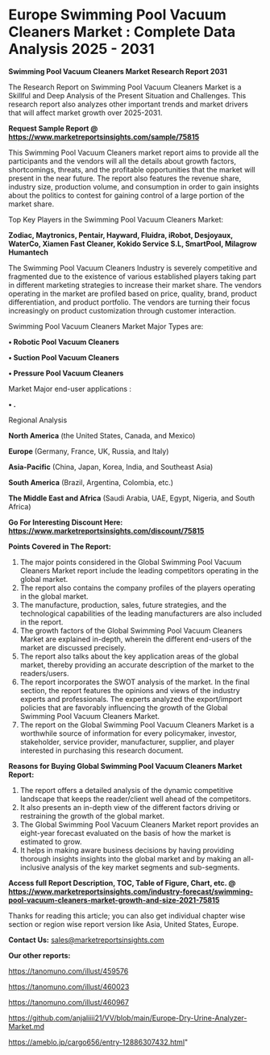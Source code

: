 # Europe Swimming Pool Vacuum Cleaners Market : Complete Data Analysis 2025 - 2031

<strong>Swimming Pool Vacuum Cleaners Market Research Report 2031</strong>

The Research Report on Swimming Pool Vacuum Cleaners Market is a Skillful and Deep Analysis of the Present Situation and Challenges. This research report also analyzes other important trends and market drivers that will affect market growth over 2025-2031.

<strong>Request Sample Report @ <a href=https://www.marketreportsinsights.com/sample/75815>https://www.marketreportsinsights.com/sample/75815</a></strong>

This Swimming Pool Vacuum Cleaners market report aims to provide all the participants and the vendors will all the details about growth factors, shortcomings, threats, and the profitable opportunities that the market will present in the near future. The report also features the revenue share, industry size, production volume, and consumption in order to gain insights about the politics to contest for gaining control of a large portion of the market share.

Top Key Players in the Swimming Pool Vacuum Cleaners Market:

<strong>Zodiac, Maytronics, Pentair, Hayward, Fluidra, iRobot, Desjoyaux, WaterCo, Xiamen Fast Cleaner, Kokido Service S.L, SmartPool, Milagrow Humantech</strong>

The Swimming Pool Vacuum Cleaners Industry is severely competitive and fragmented due to the existence of various established players taking part in different marketing strategies to increase their market share. The vendors operating in the market are profiled based on price, quality, brand, product differentiation, and product portfolio. The vendors are turning their focus increasingly on product customization through customer interaction.

Swimming Pool Vacuum Cleaners Market Major Types are:

<strong>• Robotic Pool Vacuum Cleaners

• Suction Pool Vacuum Cleaners

• Pressure Pool Vacuum Cleaners</strong>

Market Major end-user applications :

<strong>• .</strong>

Regional Analysis

</u><strong><b>North America</b></strong> (the United States, Canada, and Mexico)

<strong><b>Europe </b></strong>(Germany, France, UK, Russia, and Italy)

<strong><b>Asia-Pacific</b></strong> (China, Japan, Korea, India, and Southeast Asia)

<strong><b>South America</b></strong> (Brazil, Argentina, Colombia, etc.)

<strong><b>The Middle East and Africa</b></strong> (Saudi Arabia, UAE, Egypt, Nigeria, and South Africa)

<strong>Go For Interesting Discount Here: <a href=https://www.marketreportsinsights.com/discount/75815>https://www.marketreportsinsights.com/discount/75815</a></strong>

<strong>Points Covered in The Report:</strong>
<ol>
  <li>The major points considered in the Global Swimming Pool Vacuum Cleaners Market report include the leading competitors operating in the global market.</li>
  <li>The report also contains the company profiles of the players operating in the global market.</li>
  <li>The manufacture, production, sales, future strategies, and the technological capabilities of the leading manufacturers are also included in the report.</li>
  <li>The growth factors of the Global Swimming Pool Vacuum Cleaners Market are explained in-depth, wherein the different end-users of the market are discussed precisely.</li>
  <li>The report also talks about the key application areas of the global market, thereby providing an accurate description of the market to the readers/users.</li>
  <li>The report incorporates the SWOT analysis of the market. In the final section, the report features the opinions and views of the industry experts and professionals. The experts analyzed the export/import policies that are favorably influencing the growth of the Global Swimming Pool Vacuum Cleaners Market.</li>
  <li>The report on the Global Swimming Pool Vacuum Cleaners Market is a worthwhile source of information for every policymaker, investor, stakeholder, service provider, manufacturer, supplier, and player interested in purchasing this research document.</li>
</ol>
<strong>Reasons for Buying Global Swimming Pool Vacuum Cleaners Market Report:</strong>

<ol>
  <li>The report offers a detailed analysis of the dynamic competitive landscape that keeps the reader/client well ahead of the competitors.</li>
  <li>It also presents an in-depth view of the different factors driving or restraining the growth of the global market.</li>
  <li>The Global Swimming Pool Vacuum Cleaners Market report provides an eight-year forecast evaluated on the basis of how the market is estimated to grow.</li>
  <li>It helps in making aware business decisions by having providing thorough insights insights into the global market and by making an all-inclusive analysis of the key market segments and sub-segments.</li>
</ol>
<strong>Access full Report Description, TOC, Table of Figure, Chart, etc. @ <a href=https://www.marketreportsinsights.com/industry-forecast/swimming-pool-vacuum-cleaners-market-growth-and-size-2021-75815>https://www.marketreportsinsights.com/industry-forecast/swimming-pool-vacuum-cleaners-market-growth-and-size-2021-75815</a></strong>


Thanks for reading this article; you can also get individual chapter wise section or region wise report version like Asia, United States, Europe.

<strong>Contact Us:</strong>
sales@marketreportsinsights.com

<strong>Our other reports:</strong>

<a href=https://tanomuno.com/illust/459576>https://tanomuno.com/illust/459576</a>

<a href=https://tanomuno.com/illust/460023>https://tanomuno.com/illust/460023</a>

<a href=https://tanomuno.com/illust/460967>https://tanomuno.com/illust/460967</a>

<a href=https://github.com/anjaliiii21/VV/blob/main/Europe-Dry-Urine-Analyzer-Market.md>https://github.com/anjaliiii21/VV/blob/main/Europe-Dry-Urine-Analyzer-Market.md</a>

<a href=https://ameblo.jp/cargo656/entry-12886307432.html>https://ameblo.jp/cargo656/entry-12886307432.html</a>"
